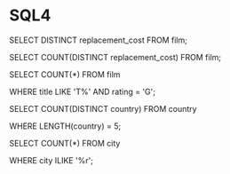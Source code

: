 # SQL4
SELECT DISTINCT replacement_cost FROM film;

SELECT COUNT(DISTINCT replacement_cost) FROM film;

SELECT COUNT(*) FROM film

WHERE title LIKE 'T%' AND rating = 'G';

SELECT COUNT(DISTINCT country) FROM country

WHERE LENGTH(country) = 5;

SELECT COUNT(*) FROM city

WHERE city ILIKE '%r';
